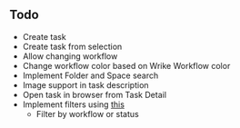 ## Todo

- Create task
- Create task from selection
- Allow changing workflow
- Change workflow color based on Wrike Workflow color
- Implement Folder and Space search
- Image support in task description
- Open task in browser from Task Detail
- Implement filters using [this](https://developers.raycast.com/api-reference/user-interface/list#list.dropdown)
  - Filter by workflow or status
